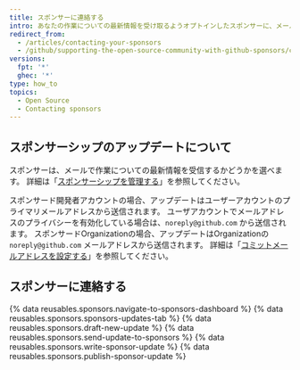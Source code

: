 ```yaml
---
title: スポンサーに連絡する
intro: あなたの作業についての最新情報を受け取るようオプトインしたスポンサーに、メールを送信できます。
redirect_from:
  - /articles/contacting-your-sponsors
  - /github/supporting-the-open-source-community-with-github-sponsors/contacting-your-sponsors
versions:
  fpt: '*'
  ghec: '*'
type: how_to
topics:
  - Open Source
  - Contacting sponsors
---
```


## スポンサーシップのアップデートについて

スポンサーは、メールで作業についての最新情報を受信するかどうかを選べます。 詳細は「[スポンサーシップを管理する](/sponsors/sponsoring-open-source-contributors/managing-your-sponsorship)」を参照してください。

スポンサード開発者アカウントの場合、アップデートはユーザーアカウントのプライマリメールアドレスから送信されます。 ユーザアカウントでメールアドレスのプライバシーを有効化している場合は、`noreply@github.com` から送信されます。 スポンサードOrganizationの場合、アップデートはOrganizationの`noreply@github.com` メールアドレスから送信されます。 詳細は「[コミットメールアドレスを設定する](/articles/setting-your-commit-email-address)」を参照してください。

## スポンサーに連絡する

{% data reusables.sponsors.navigate-to-sponsors-dashboard %}
{% data reusables.sponsors.sponsors-updates-tab %}
{% data reusables.sponsors.draft-new-update %}
{% data reusables.sponsors.send-update-to-sponsors %}
{% data reusables.sponsors.write-sponsor-update %}
{% data reusables.sponsors.publish-sponsor-update %}
